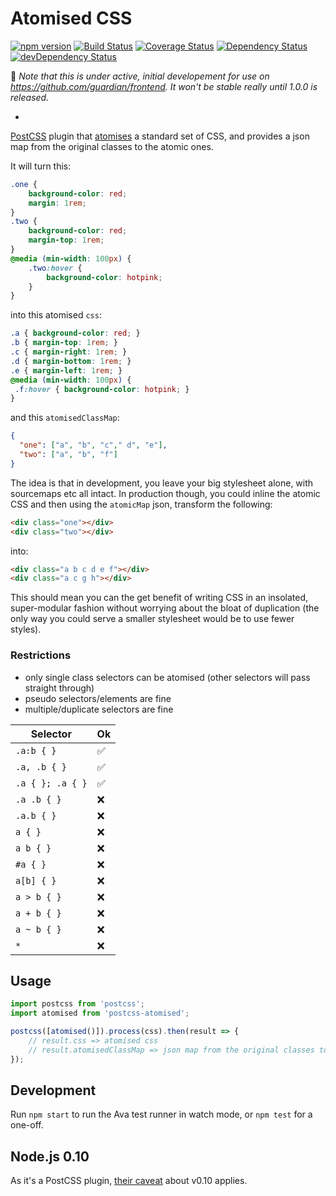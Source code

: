 # Atomised CSS
[![npm version](https://badge.fury.io/js/postcss-atomised.svg)](https://badge.fury.io/js/postcss-atomised) [![Build Status](https://travis-ci.org/sndrs/postcss-atomised.svg?branch=master)](https://travis-ci.org/sndrs/postcss-atomised) [![Coverage Status](https://coveralls.io/repos/github/sndrs/postcss-atomised/badge.svg?branch=master)](https://coveralls.io/github/sndrs/postcss-atomised?branch=master)  [![Dependency Status](https://david-dm.org/sndrs/postcss-atomised.svg)](https://david-dm.org/sndrs/postcss-atomised) [![devDependency Status](https://david-dm.org/sndrs/postcss-atomised/dev-status.svg)](https://david-dm.org/sndrs/postcss-atomised#info=devDependencies)

:construction_worker: _Note that this is under active, initial developement for use on https://github.com/guardian/frontend. It won't be stable really until 1.0.0 is released._

-

[PostCSS](http://postcss.org) plugin that [atomises](http://www.creativebloq.com/css3/atomic-css-11619006) a standard set of CSS, and provides a json map from the original classes to the atomic ones.

It will turn this:

```CSS
.one {
    background-color: red;
    margin: 1rem;
}
.two {
    background-color: red;
    margin-top: 1rem;
}
@media (min-width: 100px) {
    .two:hover {
        background-color: hotpink;
    }
}
```

into this atomised `css`:

```CSS
.a { background-color: red; }
.b { margin-top: 1rem; }
.c { margin-right: 1rem; }
.d { margin-bottom: 1rem; }
.e { margin-left: 1rem; }
@media (min-width: 100px) {
 .f:hover { background-color: hotpink; }
}
```

and this `atomisedClassMap`:

```JSON
{
  "one": ["a", "b", "c"," d", "e"],
  "two": ["a", "b", "f"]
}
```

The idea is that in development, you leave your big stylesheet alone, with sourcemaps etc all intact. In production though, you could inline the atomic CSS and then using the `atomicMap` json, transform the following:

```HTML
<div class="one"></div>
<div class="two"></div>
```

into:

```HTML
<div class="a b c d e f"></div>
<div class="a c g h"></div>
```

This should mean you can the get benefit of writing CSS in an insolated, super-modular fashion without worrying about the bloat of duplication (the only way you could serve a smaller stylesheet would be to use fewer styles).

### Restrictions
- only single class selectors can be atomised (other selectors will pass straight through)
- pseudo selectors/elements are fine
- multiple/duplicate selectors are fine

| Selector  | Ok |
|---|---|
| `.a:b { }`  | :white_check_mark: |
| `.a, .b { }`  | :white_check_mark:  |
| `.a { }; .a { }`  | :white_check_mark:  |
| `.a .b { }`  | :x: |
| `.a.b { }`  | :x:  |
| `a { }`  | :x:  |
| `a b { }`  | :x:  |
|  `#a { }` | :x:  |
| `a[b] { }`  | :x:  |
| `a > b { }`  | :x:  |
| `a + b { }`  | :x:  |
| `a ~ b { }`  | :x:  |
| `*`  | :x:  |

## Usage

```javascript
import postcss from 'postcss';
import atomised from 'postcss-atomised';

postcss([atomised()]).process(css).then(result => {
    // result.css => atomised css
    // result.atomisedClassMap => json map from the original classes to the atomic ones
});
```

## Development
Run `npm start` to run the Ava test runner in watch mode, or `npm test` for a one-off.

## Node.js 0.10
As it's a PostCSS plugin, [their caveat](https://github.com/postcss/postcss#nodejs-010-and-the-promise-api) about v0.10 applies.
